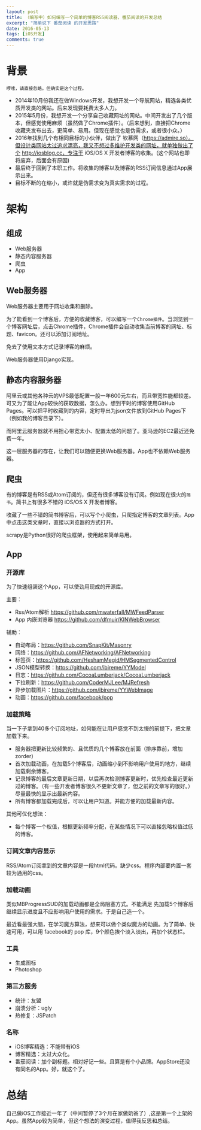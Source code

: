 ```yaml
---
layout: post
title: （编写中）如何编写一个简单的博客RSS阅读器，番茄阅读的开发总结
excerpt: "简单说下 番茄阅读 的开发思路"
date: 2016-05-13
tags: [iOS开发]
comments: true
---
```



# 背景

`啰嗦，请直接忽略。但确实是这个过程。`

- 2014年10月份我还在做Windows开发，我想开发一个导航网站，精选各类优质开发类的网站。后来发现要耗费太多人力。
- 2015年5月份，我想开发一个分享自己收藏网址的网站。中间开发出了几个版本，但感觉使用麻烦（虽然做了Chrome插件）。（后来想到，直接把Chrome收藏夹发布出去，更简单、易用。但现在感觉也是伪需求，或者很小众。）
- 2016年找到几个有相同目标的小伙伴，做出了 钦慕网（https://admire.so）。但设计类网站太过追求漂亮，我又不想过多维护开发类的网址，就单独做出了个 http://iosblog.cc，专注于 iOS/OS X 开发者博客的收集。(这个网站也即将废弃，后面会有原因)
- 最后终于回到了本职工作。将收集的博客以及博客的RSS订阅信息通过App展示出来。
- 目标不断的在缩小，或许就是伪需求变为真实需求的过程。

# 架构
## 组成

- Web服务器
- 静态内容服务器
- 爬虫
- App

## Web服务器

Web服务器主要用于网址收集和删除。

为了能看到一个博客后，方便的收藏博客，可以编写一个`Chrome插件`。当浏览到一个博客网址后，点击Chrome插件，Chrome插件会自动收集当前博客的网址、标题、favicon。还可以添加订阅地址。

免去了使用文本方式记录博客的麻烦。

Web服务器使用Django实现。


## 静态内容服务器

阿里云或其他各种云的VPS最低配置一般一年600元左右，而且带宽性能都较差。可又为了能让App较快的获取数据，怎么办。想到平时的博客使用GitHub Pages。可以把平时收藏到的内容，定时导出为json文件放到GitHub Pages下（例如我的博客目录下）。

而阿里云服务器就不用担心带宽太小、配置太低的问题了。亚马逊的EC2最近还免费一年。

这一层服务器的存在，让我们可以随便更换Web服务器。App也不依赖Web服务器。


## 爬虫

有的博客是有RSS或Atom订阅的，但还有很多博客没有订阅。例如现在很火的`简书`。简书上有很多不错的 iOS/OS X 开发者博客。

收藏了一些不错的简书博客后，可以写个小爬虫，只爬指定博客的文章列表。App中点击这类文章时，直接以浏览器的方式打开。

scrapy是Python很好的爬虫框架，使用起来简单易用。


## App

### 开源库

为了快速组装这个App，可以使劲用现成的开源库。

主要：

- Rss/Atom解析 https://github.com/mwaterfall/MWFeedParser
- App 内嵌浏览器 https://github.com/dfmuir/KINWebBrowser

辅助：

- 自动布局：https://github.com/SnapKit/Masonry
- 网络：https://github.com/AFNetworking/AFNetworking
- 标签页：https://github.com/HeshamMegid/HMSegmentedControl
- JSON模型转换：https://github.com/ibireme/YYModel
- 日志：https://github.com/CocoaLumberjack/CocoaLumberjack
- 下拉刷新：https://github.com/CoderMJLee/MJRefresh
- 异步加载图片：https://github.com/ibireme/YYWebImage
- 动画：https://github.com/facebook/pop

### 加载策略

当一下子拿到40多个订阅地址，如何能在让用户感觉不到太慢的前提下，把文章加载下来。

- 服务器把更新比较频繁的、且优质的几个博客放在前面（排序靠前，增加zorder）
- 首次加载动画，在加载5个博客后，动画缩小到不影响用户使用的地方，继续加载剩余博客。
- 记录博客的最后文章更新日期，以后再次检测博客更新时，优先检查最近更新过的博客。（有一些开发者博客很久不更新文章了，但之前的文章写的很好。）尽量最快的显示出最新内容。
- 所有博客都加载完成后，可以让用户知道。并能方便的加载最新内容。

其他可优化想法：

- 每个博客一个权值，根据更新频率分配，在某些情况下可以直接忽略权值过低的博客。



### 订阅文章内容显示

RSS/Atom订阅拿到的文章内容是一段html代码。缺少css。程序内部要内置一套较为通用的css。




### 加载动画

类似MBProgressSUD的加载动画都是全局阻塞方式。不能满足 先加载5个博客后继续显示进度且不应影响用户使用的需求。于是自己造一个。

最近看最强大脑，在学习魔方算法，想来可以做个类似魔方的动画。为了简单、快速可用，可以用 facebook的 pop 库，9个颜色挨个淡入淡出，再加个状态栏。


### 工具

- 生成图标
- Photoshop


### 第三方服务
- 统计：友盟
- 崩溃分析：ugly
- 热修复：JSPatch

### 名称

- iOS博客精选：不能带有iOS
- 博客精选：太过大众化。
- 番茄阅读：加个副标题。相对好记一些。且算是有个小品牌。AppStore还没有同名的App。好，就这个了。


# 总结

自己做iOS工作接近一年了（中间暂停了3个月在家做奶爸了）,这是第一个上架的App。虽然App较为简单，但这个想法的演变过程，值得我反思和总结。






